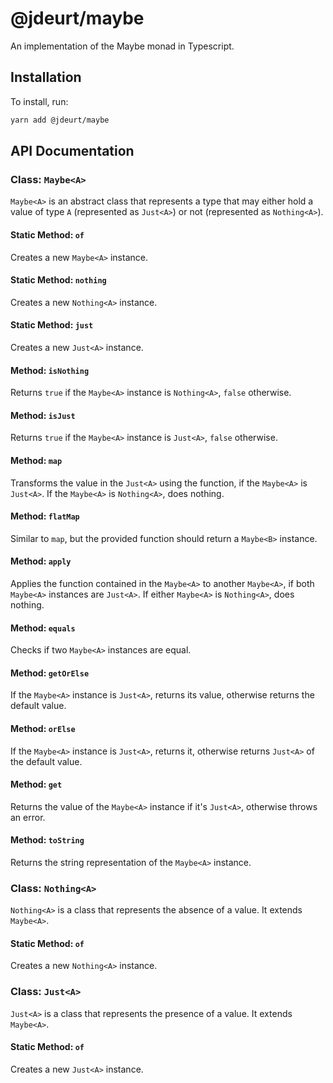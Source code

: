 # @jdeurt/maybe

An implementation of the Maybe monad in Typescript.

## Installation

To install, run:

```bash
yarn add @jdeurt/maybe
```

## API Documentation

### Class: `Maybe<A>`

`Maybe<A>` is an abstract class that represents a type that may either hold a value of type `A` (represented as `Just<A>`) or not (represented as `Nothing<A>`).

#### Static Method: `of`

Creates a new `Maybe<A>` instance.

#### Static Method: `nothing`

Creates a new `Nothing<A>` instance.

#### Static Method: `just`

Creates a new `Just<A>` instance.

#### Method: `isNothing`

Returns `true` if the `Maybe<A>` instance is `Nothing<A>`, `false` otherwise.

#### Method: `isJust`

Returns `true` if the `Maybe<A>` instance is `Just<A>`, `false` otherwise.

#### Method: `map`

Transforms the value in the `Just<A>` using the function, if the `Maybe<A>` is `Just<A>`. If the `Maybe<A>` is `Nothing<A>`, does nothing.

#### Method: `flatMap`

Similar to `map`, but the provided function should return a `Maybe<B>` instance.

#### Method: `apply`

Applies the function contained in the `Maybe<A>` to another `Maybe<A>`, if both `Maybe<A>` instances are `Just<A>`. If either `Maybe<A>` is `Nothing<A>`, does nothing.

#### Method: `equals`

Checks if two `Maybe<A>` instances are equal.

#### Method: `getOrElse`

If the `Maybe<A>` instance is `Just<A>`, returns its value, otherwise returns the default value.

#### Method: `orElse`

If the `Maybe<A>` instance is `Just<A>`, returns it, otherwise returns `Just<A>` of the default value.

#### Method: `get`

Returns the value of the `Maybe<A>` instance if it's `Just<A>`, otherwise throws an error.

#### Method: `toString`

Returns the string representation of the `Maybe<A>` instance.

### Class: `Nothing<A>`

`Nothing<A>` is a class that represents the absence of a value. It extends `Maybe<A>`.

#### Static Method: `of`

Creates a new `Nothing<A>` instance.

### Class: `Just<A>`

`Just<A>` is a class that represents the presence of a value. It extends `Maybe<A>`.

#### Static Method: `of`

Creates a new `Just<A>` instance.
